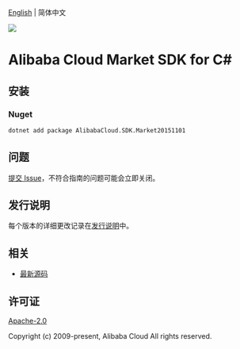 [English](README.md) | 简体中文

![](https://aliyunsdk-pages.alicdn.com/icons/AlibabaCloud.svg)

# Alibaba Cloud Market SDK for C#

## 安装

### Nuget

```bash
dotnet add package AlibabaCloud.SDK.Market20151101
```

## 问题

[提交 Issue](https://github.com/aliyun/alibabacloud-csharp-sdk/issues/new)，不符合指南的问题可能会立即关闭。

## 发行说明

每个版本的详细更改记录在[发行说明](./ChangeLog.md)中。

## 相关

* [最新源码](https://github.com/aliyun/alibabacloud-csharp-sdk/)

## 许可证

[Apache-2.0](http://www.apache.org/licenses/LICENSE-2.0)

Copyright (c) 2009-present, Alibaba Cloud All rights reserved.
